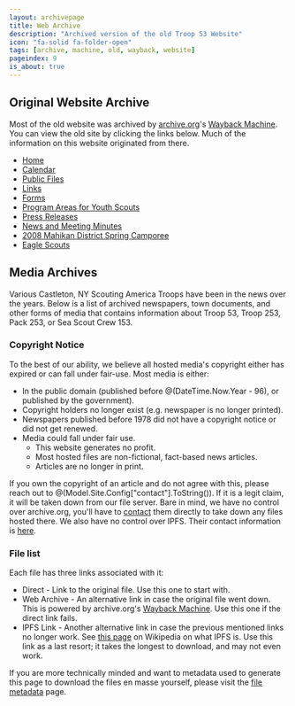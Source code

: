 ```yaml
---
layout: archivepage
title: Web Archive
description: "Archived version of the old Troop 53 Website"
icon: "fa-solid fa-folder-open"
tags: [archive, machine, old, wayback, website]
pageindex: 9
is_about: true
---
```


## Original Website Archive

Most of the old website was archived by [archive.org](https://archive.org/)'s [Wayback Machine](https://web.archive.org/).  You can view the old site by clicking the links below.  Much of the information on this website originated from there.

* [Home](https://web.archive.org/web/20111005112803/http://bsatroop53.com/default.aspx)
* [Calendar](https://web.archive.org/web/20111005112803/http://bsatroop53.com/calendar.aspx)
* [Public Files](https://web.archive.org/web/20111005112803/http://bsatroop53.com/Files.aspx)
* [Links](https://web.archive.org/web/20111005112803/http://bsatroop53.com/links.aspx)
* [Forms](https://web.archive.org/web/20110708102001/http://bsatroop53.com/Forms.aspx)
* [Program Areas for Youth Scouts](https://web.archive.org/web/20110812221358/http://bsatroop53.com/program_areas.aspx)
* [Press Releases](https://web.archive.org/web/20110708102037/http://bsatroop53.com/PressReleases.aspx)
* [News and Meeting Minutes](https://web.archive.org/web/20090518030149/http://bsatroop53.com:80/news.aspx)
* [2008 Mahikan District Spring Camporee](https://web.archive.org/web/20090518030204/http://bsatroop53.com:80/spring_camporee.aspx)
* [Eagle Scouts](https://web.archive.org/web/20110812221843/http://bsatroop53.com/eagle_scouts.aspx)

## Media Archives

Various Castleton, NY Scouting America Troops have been in the news over the years.  Below is a list of archived newspapers, town documents, and other forms of media that contains information about Troop 53, Troop 253, Pack 253, or Sea Scout Crew 153.

### Copyright Notice

To the best of our ability, we believe all hosted media's copyright either has expired or can fall under fair-use.  Most media is either:

* In the public domain (published before @(DateTime.Now.Year - 96), or published by the government).
* Copyright holders no longer exist (e.g. newspaper is no longer printed).
* Newspapers published before 1978 did not have a copyright notice or did not get renewed.
* Media could fall under fair use.
  * This website generates no profit.
  * Most hosted files are non-fictional, fact-based news articles.
  * Articles are no longer in print.

If you own the copyright of an article and do not agree with this, please reach out to @(Model.Site.Config["contact"].ToString()).  If it is a legit claim, it will be taken down from our file server.  Bare in mind, we have no control over archive.org, you'll have to [contact](https://archive.org/about/terms.php) them directly to take down any files hosted there.  We also have no control over IPFS.  Their contact information is [here](https://ipfs.tech/legal).

### File list

Each file has three links associated with it:

* Direct - Link to the original file.  Use this one to start with.
* Web Archive - An alternative link in case the original file went down.  This is powered by archive.org's [Wayback Machine](https://web.archive.org/).  Use this one if the direct link fails.
* IPFS Link - Another alternative link in case the previous mentioned links no longer work.  See [this page](https://en.wikipedia.org/wiki/InterPlanetary_File_System) on Wikipedia on what IPFS is.  Use this link as a last resort; it takes the longest to download, and may not even work.

If you are more technically minded and want to metadata used to generate this page to download the files en masse yourself, please visit the [file metadata](/fileinfo/index.html) page.
